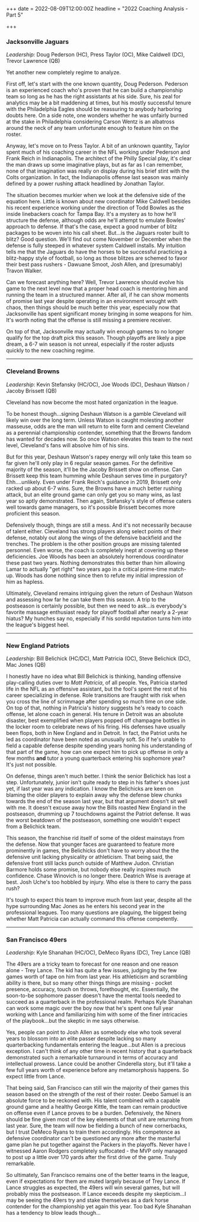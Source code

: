 +++
date = 2022-08-09T12:00:00Z
headline = "2022 Coaching Analysis - Part 5"

+++
### Jacksonville Jaguars

_Leadership:_ Doug Pederson (HC), Press Taylor (OC), Mike Caldwell (DC), Trevor Lawrence (QB)

Yet another new completely regime to analyze.

First off, let's start with the one known quantity, Doug Pederson. Pederson is an experienced coach who's proven that he can build a championship team so long as he has the right assistants at his side. Sure, his zeal for analytics may be a bit maddening at times, but his mostly successful tenure with the Philadelphia Eagles should be reassuring to anybody harboring doubts here. On a side note, one wonders whether he was unfairly burned at the stake in Philadelphia considering Carson Wentz is an albatross around the neck of any team unfortunate enough to feature him on the roster.

Anyway, let's move on to Press Taylor. A bit of an unknown quantity, Taylor spent much of his coaching career in the NFL working under Pederson and Frank Reich in Indianapolis. The architect of the Philly Special play, it's clear the man draws up some imaginative plays, but as far as I can remember, none of that imagination was really on display during his brief stint with the Colts organization. In fact, the Indianapolis offense last season was mainly defined by a power rushing attack headlined by Jonathan Taylor.

The situation becomes murkier when we look at the defensive side of the equation here. Little is known about new coordinator Mike Caldwell besides his recent experience working under the direction of Todd Bowles as the inside linebackers coach for Tampa Bay. It's a mystery as to how he'll structure the defense, although odds are he'll attempt to emulate Bowles' approach to defense. If that's the case, expect a good number of blitz packages to be woven into his call sheet. But...is the Jaguars roster built to blitz? Good question. We'll find out come November or December when the defense is fully steeped in whatever system Caldwell installs. My intuition tells me that the Jaguars do have the horses to be successful practicing a blitz-happy style of football, so long as those blitzes are schemed to favor their best pass rushers - Dawuane Smoot, Josh Allen, and (presumably) Travon Walker.

Can we forecast anything here? Well, Trevor Lawrence should evolve his game to the next level now that a proper head coach is mentoring him and running the team in a structured manner. After all, if he can show moments of promise last year despite operating in an environment wrought with chaos, then things should be much better this year, especially now that Jacksonville has spent significant money bringing in some weapons for him. It's worth noting that the offense is still missing a premiere receiver.

On top of that, Jacksonville may actually win enough games to no longer qualify for the top draft pick this season. Though playoffs are likely a pipe dream, a 6-7 win season is not unreal, especially if the roster adjusts quickly to the new coaching regime.

***

### Cleveland Browns

_Leadership_: Kevin Stefansky (HC/OC), Joe Woods (DC), Deshaun Watson / Jacoby Brissett (QB)

Cleveland has now become the most hated organization in the league.

To be honest though...signing Deshaun Watson is a gamble Cleveland will likely win over the long term. Unless Watson is caught molesting another masseuse, odds are the man will return to elite form and cement Cleveland as a perennial championship contender, something that the Browns fandom has wanted for decades now. So once Watson elevates this team to the next level, Cleveland's fans will absolve him of his sins.

But for this year, Deshaun Watson's rapey energy will only take this team so far given he'll only play in 6 regular season games. For the definitive majority of the season, it'll be the Jacoby Brissett show on offense. Can Brissett keep this team humming while Deshaun serves time in purgatory? Ehh....unlikely. Even under Frank Reich's guidance in 2019, Brissett only racked up about 6-7 wins. Sure, the Browns have a much better rushing attack, but an elite ground game can only get you so many wins, as last year so aptly demonstrated. Then again, Stefansky's style of offense caters well towards game managers, so it's possible Brissett becomes more proficient this season.

Defensively though, things are still a mess. And it's not necessarily because of talent either. Cleveland has strong players along select points of their defense, notably out along the wings of the defensive backfield and the trenches. The problem is the other position groups are missing talented personnel. Even worse, the coach is completely inept at covering up these deficiencies. Joe Woods has been an absolutely horrendous coordinator these past two years. Nothing demonstrates this better than him allowing Lamar to actually "get right" two years ago in a critical prime-time match-up. Woods has done nothing since then to refute my initial impression of him as hapless.

Ultimately, Cleveland remains intriguing given the return of Deshaun Watson and assessing how far he can take them this season. A trip to the postseason is certainly possible, but then we need to ask...is everybody's favorite massage enthusiast ready for playoff football after nearly a 2-year hiatus? My hunches say no, especially if his sordid reputation turns him into the league's biggest heel. 

***

### New England Patriots

_Leadership:_ Bill Belichick (HC/DC), Matt Patricia (OC), Steve Belichick (DC), Mac Jones (QB)

I honestly have no idea what Bill Belichick is thinking, handing offensive play-calling duties over to _Matt Patricia_, of all people. Yes, Patricia started  life in the NFL as an offensive assistant, but the fool's spent the rest of his career specializing in defense. Role transitions are fraught with risk when you cross the line of scrimmage after spending so much time on one side. On top of that, nothing in Patricia's history suggests he's ready to coach offense, let alone coach in general. His tenure in Detroit was an absolute disaster, best exemplified when players popped off champagne bottles in the locker room to celebrate news of his firing. His defenses have usually been flops, both in New England and in Detroit. In fact, the Patriot units he led as coordinator have been noted as unusually soft. So if he's unable to field a capable defense despite spending years honing his understanding of that part of the game, how can one expect him to pick up offense in only a few months **and** tutor a young quarterback entering his sophomore year? It's just not possible.

On defense, things aren't much better. I think the senior Belichick has lost a step. Unfortunately, junior isn't quite ready to step in his father's shoes just yet, if last year was any indication. I know the Belichicks are keen on blaming the older players to explain away why the defense blew chunks towards the end of the season last year, but that argument doesn't sit well with me. It doesn't excuse away how the Bills roasted New England in the postseason, drumming up 7 touchdowns against the Patriot defense. It was the worst beatdown of the postseason, something one wouldn't expect from a Belichick team.

This season, the franchise rid itself of some of the oldest mainstays from the defense. Now that younger faces are guaranteed to feature more prominently in games, the Belichicks don't have to worry about the the defensive unit lacking physicality or athleticism. That being said, the defensive front still lacks punch outside of Matthew Judon. Christian Barmore holds some promise, but nobody else really inspires much confidence. Chase Winovich is no longer there. Deatrich Wise is average at best. Josh Uche's too hobbled by injury. Who else is there to carry the pass rush?

It's tough to expect this team to improve much from last year, despite all the hype surrounding Mac Jones as he enters his second year in the professional leagues. Too many questions are plaguing, the biggest being whether Matt Patricia can actually command this offense competently.

***

### San Francisco 49ers

_Leadership:_ Kyle Shanahan (HC/OC), DeMeco Ryans (DC), Trey Lance (QB)

The 49ers are a tricky team to forecast for one reason and one reason alone - Trey Lance. The kid has quite a few issues, judging by the few games worth of tape on him from last year. His athleticism and scrambling ability is there, but so many other things things are missing - pocket presence, accuracy, touch on throws, forethought, etc. Essentially, the soon-to-be sophomore passer doesn't have the mental tools needed to succeed as a quarterback in the professional realm. Perhaps Kyle Shanahan can work some magic over the boy now that he's spent one full year working with Lance and familiarizing him with some of the finer intricacies of the playbook...but the skeptic in me says otherwise.

Yes, people can point to Josh Allen as somebody else who took several years to blossom into an elite passer despite lacking so many quarterbacking fundamentals entering the league...but Allen is a precious exception. I can't think of any other time in recent history that a quarterback demonstrated such a remarkable turnaround in terms of accuracy and intellectual prowess. Lance could be another Cinderella story, but it'll take a few full years worth of experience before any metamorphosis happens. So expect little from Lance.

That being said, San Francisco can still win the majority of their games this season based on the strength of the rest of their roster. Deebo Samuel is an absolute force to be reckoned with. His talent combined with a capable ground game and a healthy George Kittle, the team can remain productive on offense even if Lance proves to be a burden. Defensively, the Niners should be fine given most of the key elements of that unit are returning from last year. Sure, the team will now be fielding a bunch of new cornerbacks, but I trust DeMeco Ryans to train them accordingly. His competence as defensive coordinator can't be questioned any more after the masterful game plan he put together against the Packers in the playoffs. Never have I witnessed Aaron Rodgers completely suffocated - the MVP only managed to post up a little over 170 yards after the first drive of the game. Truly remarkable.

So ultimately, San Francisco remains one of the better teams in the league, even if expectations for them are muted largely because of Trey Lance. If Lance struggles as expected, the 49ers will win several games, but will probably miss the postseason. If Lance exceeds despite my skepticism...I may be seeing the 49ers try and stake themselves as a dark horse contender for the championship yet again this year. Too bad Kyle Shanahan has a tendency to blow leads though...